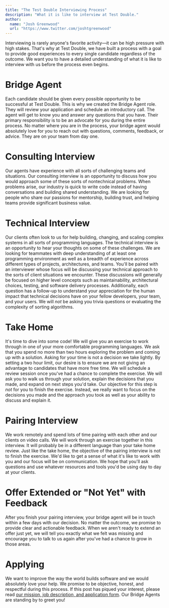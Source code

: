 ```yaml
---
title: "The Test Double Interviewing Process"
description: "What it is like to interview at Test Double."
author:
  name: "Josh Greenwood"
  url: "https://www.twitter.com/joshtgreenwood"
---
```


Interviewing is rarely anyone's favorite activity—it can be high pressure with high stakes. That's why at Test Double, we have built a process with a goal to provide good experiences to every single candidate regardless of the outcome. We want you to have a detailed understanding of what it is like to interview with us before the process even begins.

# Bridge Agent
Each candidate should be given every possible opportunity to be successful at Test Double. This is why we created the Bridge Agent role. They will review your application and schedule an introductory call. The agent will get to know you and answer any questions that you have. Their primary responsibility is to be an advocate for you during the entire process. No matter where you are in the process, your bridge agent would absolutely love for you to reach out with questions, comments, feedback, or advice. They are on your team from day one.

# Consulting Interview
Our agents have experience with all sorts of challenging teams and situations. Our consulting interview is an opportunity to discuss how you would approach some of these sorts of nontechnical problems. When problems arise, our industry is quick to write code instead of having conversations and building shared understanding. We are looking for people who share our passions for mentorship, building trust, and helping teams provide significant business value.

# Technical Interview
Our clients often look to us for help building, changing, and scaling complex systems in all sorts of programming languages. The technical interview is an opportunity to hear your thoughts on some of these challenges. We are looking for teammates with deep understanding of at least one programming environment as well as a breadth of experience across different types of projects, architectures, and teams. You'll be paired with an interviewer whose focus will be discussing your technical approach to the sorts of client situations we encounter. These discussions will generally be focused on higher level concepts such as maintainability, architectural choices, testing, and software delivery processes. Additionally, each question has a follow-up to understand your appreciation for the human impact that technical decisions have on your fellow developers, your team, and your users. We will *not* be asking you trivia questions or evaluating the complexity of sorting algorithms.

# Take Home
It's time to dive into some code! We will give you an exercise to work through in one of your more comfortable programming languages. We ask that you spend no more than two hours exploring the problem and coming up with a solution. Asking for your time is not a decision we take lightly. By setting a two hour limit, our desire is to ensure we are not giving an advantage to candidates that have more free time. We will schedule a review session once you've had a chance to complete the exercise. We will ask you to walk us through your solution, explain the decisions that you made, and expand on next steps you'd take. Our objective for this step is *not* for you to finish the exercise. Instead, we really want to focus on the decisions you made and the approach you took as well as your ability to discuss and explain it.


# Pairing Interview
We work remotely and spend lots of time pairing with each other and our clients on video calls. We will work through an exercise together in this interview. It will probably be in a different language than your take home review. Just like the take home, the objective of the pairing interview is not to finish the exercise. We'd like to get a sense of what it's like to work with you and our focus will be on communication. We hope that you'll ask questions and use whatever resources and tools you'd be using day to day at your clients.

# Offer Extended or "Not Yet" with Feedback
After you finish your pairing interview, your bridge agent will be in touch within a few days with our decision. No matter the outcome, we promise to provide clear and actionable feedback. When we aren't ready to extend an offer just yet, we will tell you exactly what we felt was missing and encourage you to talk to us again after you've had a chance to grow in those areas.

# Applying
We want to improve the way the world builds software and we would absolutely love your help. We promise to be objective, honest, and respectful during this process. If this post has piqued your interest, please read [our mission, job description, and application form](https://testdouble.com/join/). Our Bridge Agents are standing by to greet you!
